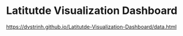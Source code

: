 # Latitutde Visualization Dashboard

https://dvstrinh.github.io/Latitutde-Visualization-Dashboard/data.html
